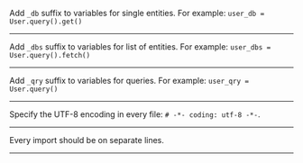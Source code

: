 Add `_db` suffix to variables for single entities. For example:
`user_db = User.query().get()`

-------------------------------------------------------------------------------

Add `_dbs` suffix to variables for list of entities. For example:
`user_dbs = User.query().fetch()`

-------------------------------------------------------------------------------

Add `_qry` suffix to variables for queries. For example:
`user_qry = User.query()`

-------------------------------------------------------------------------------

Specify the UTF-8 encoding in every file: `# -*- coding: utf-8 -*-`.

-------------------------------------------------------------------------------

Every import should be on separate lines.

-------------------------------------------------------------------------------
